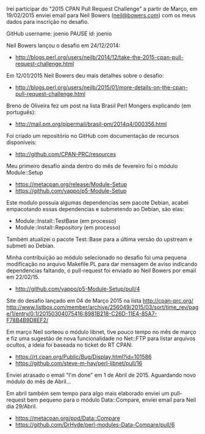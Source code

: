 Irei participar do "2015 CPAN Pull Request Challenge" a partir de Março, em
19/02/2015 enviei email para Neil Bowers (neil@bowers.com) com os meus dados
para inscrição no desafio.

GitHub username: joenio
PAUSE id: joenio

Neil Bowers lançou o desafio em 24/12/2014:
* http://blogs.perl.org/users/neilb/2014/12/take-the-2015-cpan-pull-request-challenge.html

Em 12/01/2015 Neil Bowers deu mais detalhes sobre o desafio:
* http://blogs.perl.org/users/neilb/2015/01/more-details-on-the-cpan-pull-request-challenge.html

Breno de Oliveira fez um post na lista Brasil Perl Mongers explicando (em português):
* http://mail.pm.org/pipermail/brasil-pm/2014q4/000356.html

Foi criado um repositório no GitHub com documentação de recursos disponíveis:
* http://github.com/CPAN-PRC/resources

Meu primeiro desafio ainda dentro do mês de fevereiro foi o módulo Module::Setup

* https://metacpan.org/release/Module-Setup
* https://github.com/yappo/p5-Module-Setup

Este modulo possuía algumas dependencias sem pacote Debian, acabei empacotando
essas dependencias e submetendo ao Debian, são elas:

* Module::Install::TestBase (em processo)
* Module::Install::Repository (em processo)

Também atualizei o pacote Test::Base para a última versão do upstream e submeti
ao Debian.

Minha contribuição ao módulo selecionado no desafio foi uma pequena modificação
no arquivo Makefile.PL para dar mensagem de aviso indicando dependencias faltando,
o pull-request foi enviado ao Neil Bowers por email em 22/02/15.

* http://github.com/yappo/p5-Module-Setup/pull/4

Site do desafio lançado em 04 de Março 2015 na lista
http://cpan-prc.org/
http://www.listbox.com/member/archive/256049/2015/03/sort/time_rev/page/1/entry/0:1/20150304075416:8981B218-C26D-11E4-85A7-F78B4B9D8EF2/

Em março Neil sorteou o módulo libnet, tive pouco tempo no mês de março e
fiz uma sugestão de nova funcionalidade no Net::FTP para listar arquivos
ocultos, a ideia foi baseada no ticket do RT CPAN:

* https://rt.cpan.org/Public/Bug/Display.html?id=101586
* https://github.com/steve-m-hay/perl-libnet/pull/16

Enviei atrasado o email "I'm done" em 1 de Abril de 2015. Aguardando novo módulo do
mês de Abril...

Em abril também sem tempo para algo mais elaborado enviei um pull-request bem pequeno
para o módulo Data::Compare, enviei email para Neil dia 29/Abril.

* https://metacpan.org/pod/Data::Compare
* https://github.com/DrHyde/perl-modules-Data-Compare/pull/6


